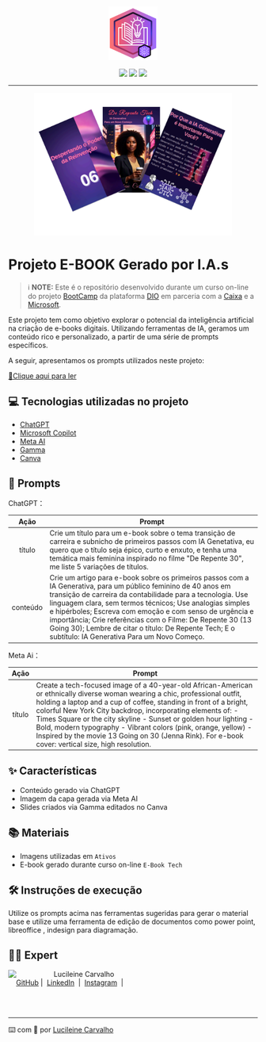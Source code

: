 <p align="center">
    <img width="100" src="Ativos\Banner_Book.png"/>
</p>
<p align="center">
<a href="https://www.instagram.com/lucileine.carvalho/" target="_blank"><img src="https://img.shields.io/badge/-Instagram-%23E4405F?style=for-the-badge&logo=instagram&logoColor=white" target="_blank"></a>
  <a href="https://www.tiktok.com/@lucileine_" target="_blank"><img src="https://img.shields.io/badge/-Tiktok-%23000000?style=for-the-badge&logo=tiktok&logoColor=white" target="_blank"></a>
  <a href="https://www.linkedin.com/in/lucileine-carvalho/" target="_blank"><img src="https://img.shields.io/badge/-LinkedIn-%230077B5?style=for-the-badge&logo=linkedin&logoColor=white" target="_blank"></a>
  </p>

---------------

<p align="center">
<img 
    src="Ativos\Cover_Book.png"
    width="400"  
/>
</p>

# Projeto E-BOOK Gerado por I.A.s


 > ℹ️ **NOTE:** Este é o repositório desenvolvido durante um curso on-line do projeto [BootCamp](https://web.dio.me/play?section_type=bootcamp) da plataforma [DIO](https://dio.me) em parceria com a [Caixa](https://caixanoticias.caixa.gov.br/Paginas/Not%C3%ADcias/2024/10-OUTUBRO/CAIXA-oferece-bolsas-de-estudo-para-aprendizado-acelerado-em-tecnologia.aspx) e a [Microsoft](https://www.microsoft.com/pt-br/).

Este projeto tem como objetivo explorar o potencial da inteligência artificial na criação de e-books digitais. Utilizando ferramentas de IA, geramos um conteúdo rico e personalizado, a partir de uma série de prompts específicos. 

A seguir, apresentamos os prompts utilizados neste projeto:

<a href="https://github.com/LUCILEINE/Projeto-E-book/blob/main/E-Book_Tech/E-Book_De-Repente-Tech.pdf" title="E-BOOK DE REPENTE TECH">
📕Clique aqui para ler</a>

## 💻 Tecnologias utilizadas no projeto

- [ChatGPT](https://chat.openai.com/) 
- [Microsoft Copilot](https://copilot.microsoft.com/onboarding)
- [Meta AI](https://meta.ai)
- [Gamma](https://gamma.app/)
- [Canva](https://www.canva.com/)

## 🧠 Prompts

ChatGPT：

|   Ação   | Prompt                                                                                 |
| :------: | -------------------------------------------------------------------------------------- |
|  título  | Crie um título para um e-book sobre o tema transição de carreira e subnicho de primeiros passos com IA Genetativa, eu quero que o título seja épico, curto e enxuto, e tenha uma temática mais feminina inspirado no filme "De Repente 30", me liste 5 variações de títulos.                                                   |
| conteúdo | Crie um artigo para e-book sobre os primeiros passos com a IA Generativa, para um público feminino de 40 anos em transição de carreira da contabilidade para a tecnologia. Use linguagem clara, sem termos técnicos; Use analogias simples e hipérboles; Escreva com emoção e com senso de urgência e importância; Crie referências com o Filme: De Repente 30 (13 Going 30); Lembre de citar o título: De Repente Tech; E o subtítulo: IA Generativa Para um Novo Começo.|

Meta Ai：

|  Ação  | Prompt                                                                                 |
| :----: | -------------------------------------------------------------------------------------- |
| título | Create a tech-focused image of a 40-year-old African-American or ethnically diverse woman wearing a chic, professional outfit, holding a laptop and a cup of coffee, standing in front of a bright, colorful New York City backdrop, incorporating elements of: - Times Square or the city skyline - Sunset or golden hour lighting - Bold, modern typography - Vibrant colors (pink, orange, yellow) - Inspired by the movie 13 Going on 30 (Jenna Rink). For e-book cover: vertical size, high resolution.|

## ✨ Características

- Conteúdo gerado via ChatGPT
- Imagem da capa gerada via Meta AI
- Slides criados via Gamma editados no Canva

## 📚 Materiais

- Imagens utilizadas em `Ativos`
- E-book gerado durante curso on-line `E-Book Tech`

## 🛠️ Instruções de execução

Utilize os prompts acima nas ferramentas sugeridas para gerar o material base e utilize uma ferramenta de edição de documentos como power point, libreoffice , indesign para diagramação.

## 👨‍💻 Expert

<p>
    <img 
      align=left 
      margin=10 
      width=80 
      src="https://avatars.githubusercontent.com/u/137401475?v=4"
    />
    <p>&nbsp&nbsp&nbspLucileine Carvalho<br>
    &nbsp&nbsp&nbsp
    <a href="https://github.com/lucileine_">
    GitHub</a>&nbsp;|&nbsp;
    <a href="www.linkedin.com/in/
lucileine-carvalho">LinkedIn</a>
&nbsp;|&nbsp;
    <a href="https://www.instagram.com/lucileine.carvalho/">
    Instagram</a>
&nbsp;|&nbsp;</p>
</p>
<br/><br/>
<p>

---

⌨️ com 💜 por [Lucileine Carvalho](https://github.com/lucileine_)